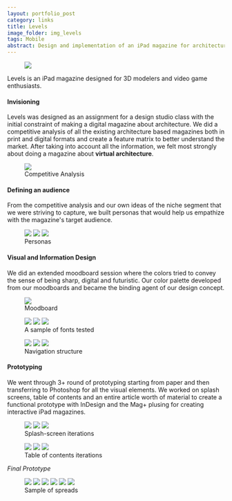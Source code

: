 ```yaml
---
layout: portfolio_post
category: links
title: Levels
image_folder: img_levels
tags: Mobile
abstract: Design and implementation of an iPad magazine for architecture in video games
---
```


<figure class="post-image">
	<img src="/img/img_levels/intro_image.png">
</figure>

Levels is an iPad magazine designed for 3D modelers and video game enthusiasts.

<h4>Invisioning</h4>

Levels was designed as an assignment for a design studio class with the initial constraint of making a digital magazine about architecture. We did a competitive analysis of all the existing architecture based magazines both in print and digital formats and create a feature matrix to better understand the market. After taking into account all the information, we felt most strongly about doing a magazine about **virtual architecture**.

<figure class="post-image">
	<img src="/img/img_levels/ca.png">
	<figcaption>Competitive Analysis</figcaption>
</figure>

<h4>Defining an audience</h4>

From the competitive analysis and our own ideas of the niche segment that we were striving to capture, we built personas that would help us empathize with the magazine's target audience.

<figure class="post-image-thumbnails">
	<img src="/img/img_levels/persona_1.jpg" class="post-thumbnail img-polaroid">
	<img src="/img/img_levels/persona_2.jpg" class="post-thumbnail img-polaroid">
	<img src="/img/img_levels/persona_3.jpg" class="post-thumbnail img-polaroid">
	<figcaption>Personas</figcaption>
</figure>

<h4>Visual and Information Design</h4>

We did an extended moodboard session where the colors tried to convey the sense of being sharp, digital and futuristic. Our color palette developed from our moodboards and became the binding agent of our design concept.

<figure class="post-image">
	<img src="/img/img_levels/moodboard.png">
	<figcaption>Moodboard</figcaption>
</figure>

<figure class="post-image-thumbnails">
	<img src="/img/img_levels/fonts_1.png" class="post-thumbnail img-polaroid">
	<img src="/img/img_levels/fonts_2.png" class="post-thumbnail img-polaroid">
	<img src="/img/img_levels/fonts_3.png" class="post-thumbnail img-polaroid">
	<figcaption>A sample of fonts tested</figcaption>
</figure>


<figure class="post-image-thumbnails">
	<img src="/img/img_project_assets/levels/levels_Page_15.jpg" class="post-thumbnail img-polaroid">
	<img src="/img/img_project_assets/levels/levels_Page_16.jpg" class="post-thumbnail img-polaroid">
	<img src="/img/img_project_assets/levels/levels_Page_17.jpg" class="post-thumbnail img-polaroid">
	<figcaption>Navigation structure</figcaption>
</figure>

<h4>Prototyping</h4>

We went through 3+ round of prototyping starting from paper and then transferring to Photoshop for all the visual elements. We worked on splash screens, table of contents and an entire article worth of material to create a functional prototype with InDesign and the Mag+ plusing for creating interactive iPad magazines.

<figure class="post-image-thumbnails">
	<img src="/img/img_levels/splash_1.png" class="post-thumbnail img-polaroid">
	<img src="/img/img_levels/splash_2.png" class="post-thumbnail img-polaroid">
	<img src="/img/img_levels/splash_3.png" class="post-thumbnail img-polaroid">
	<figcaption>Splash-screen iterations</figcaption>
</figure>

<figure class="post-image-thumbnails">
	<img src="/img/img_levels/toc_one.jpg" class="post-thumbnail img-polaroid">
	<img src="/img/img_levels/toc_two_1.jpg" class="post-thumbnail img-polaroid">
	<img src="/img/img_levels/toc_3.png" class="post-thumbnail img-polaroid">
	<figcaption>Table of contents iterations</figcaption>
</figure>

*Final Prototype*

<figure class="post-image-thumbnails">
	<img src="/img/img_levels/cover.png" class="post-thumbnail img-polaroid">
	<img src="/img/img_levels/layout2.png" class="post-thumbnail img-polaroid">
	<img src="/img/img_levels/layout3.png" class="post-thumbnail img-polaroid">
	<img src="/img/img_levels/layout4.png" class="post-thumbnail img-polaroid">
	<img src="/img/img_levels/layout5.png" class="post-thumbnail img-polaroid">
	<img src="/img/img_levels/layout6.png" class="post-thumbnail img-polaroid">
	<figcaption>Sample of spreads</figcaption>
</figure>